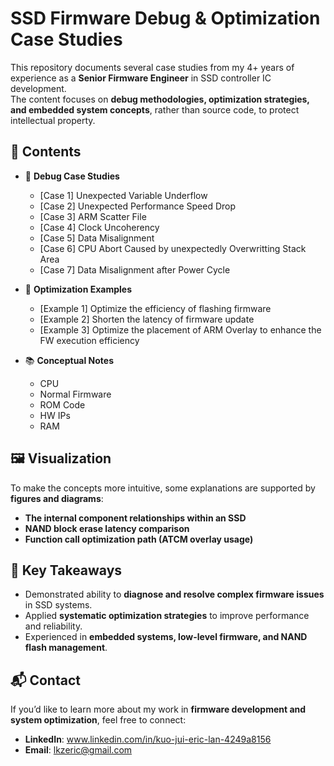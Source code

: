 # SSD Firmware Debug & Optimization Case Studies

This repository documents several case studies from my 4+ years of experience as a **Senior Firmware Engineer** in SSD controller IC development.  
The content focuses on **debug methodologies, optimization strategies, and embedded system concepts**, rather than source code, to protect intellectual property.


## 📖 Contents

- 🔧 **Debug Case Studies**
  - [Case 1] Unexpected Variable Underflow
  - [Case 2] Unexpected Performance Speed Drop
  - [Case 3] ARM Scatter File
  - [Case 4] Clock Uncoherency
  - [Case 5] Data Misalignment
  - [Case 6] CPU Abort Caused by unexpectedly Overwritting Stack Area
  - [Case 7] Data Misalignment after Power Cycle

- 🚀 **Optimization Examples**
  - [Example 1] Optimize the efficiency of flashing firmware 
  - [Example 2] Shorten the latency of firmware update
  - [Example 3] Optimize the placement of ARM Overlay to enhance the FW execution efficiency 

- 📚 **Conceptual Notes**
  - CPU
  - Normal Firmware
  - ROM Code
  - HW IPs
  - RAM



## 🖼️ Visualization
To make the concepts more intuitive, some explanations are supported by **figures and diagrams**:

- **The internal component relationships within an SSD**
- **NAND block erase latency comparison**
- **Function call optimization path (ATCM overlay usage)**



## 🎯 Key Takeaways
- Demonstrated ability to **diagnose and resolve complex firmware issues** in SSD systems.  
- Applied **systematic optimization strategies** to improve performance and reliability.  
- Experienced in **embedded systems, low-level firmware, and NAND flash management**.  

## 📬 Contact
If you’d like to learn more about my work in **firmware development and system optimization**, feel free to connect:  

- **LinkedIn**: www.linkedin.com/in/kuo-jui-eric-lan-4249a8156
- **Email**: lkzeric@gmail.com
